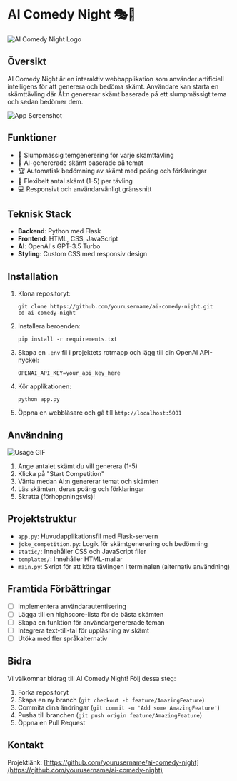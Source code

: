 # AI Comedy Night 🎭🤖

![AI Comedy Night Logo](assets/images/logo.webp "AI Comedy Night Logo")
<!-- Lägg till en rolig logotyp som kombinerar AI och komedi, t.ex. en robot med en mikrofon -->

## Översikt

AI Comedy Night är en interaktiv webbapplikation som använder artificiell intelligens för att generera och bedöma skämt. Användare kan starta en skämttävling där AI:n genererar skämt baserade på ett slumpmässigt tema och sedan bedömer dem.

![App Screenshot](path/to/app_screenshot.png)
<!-- Lägg till en skärmdump av applikationens huvudgränssnitt -->

## Funktioner

- 🎲 Slumpmässig temgenerering för varje skämttävling
- 🤣 AI-genererade skämt baserade på temat
- 🏆 Automatisk bedömning av skämt med poäng och förklaringar
- 🔢 Flexibelt antal skämt (1-5) per tävling
- 💻 Responsivt och användarvänligt gränssnitt

## Teknisk Stack

- **Backend**: Python med Flask
- **Frontend**: HTML, CSS, JavaScript
- **AI**: OpenAI's GPT-3.5 Turbo
- **Styling**: Custom CSS med responsiv design

## Installation

1. Klona repositoryt:
   ```
   git clone https://github.com/yourusername/ai-comedy-night.git
   cd ai-comedy-night
   ```

2. Installera beroenden:
   ```
   pip install -r requirements.txt
   ```

3. Skapa en `.env` fil i projektets rotmapp och lägg till din OpenAI API-nyckel:
   ```
   OPENAI_API_KEY=your_api_key_here
   ```

4. Kör applikationen:
   ```
   python app.py
   ```

5. Öppna en webbläsare och gå till `http://localhost:5001`

## Användning

![Usage GIF](path/to/usage.gif)
<!-- GIF som visar hur man använder applikationen -->

1. Ange antalet skämt du vill generera (1-5)
2. Klicka på "Start Competition"
3. Vänta medan AI:n genererar temat och skämten
4. Läs skämten, deras poäng och förklaringar
5. Skratta (förhoppningsvis)!

## Projektstruktur

- `app.py`: Huvudapplikationsfil med Flask-servern
- `joke_competition.py`: Logik för skämtgenerering och bedömning
- `static/`: Innehåller CSS och JavaScript filer
- `templates/`: Innehåller HTML-mallar
- `main.py`: Skript för att köra tävlingen i terminalen (alternativ användning)

## Framtida Förbättringar

- [ ] Implementera användarautentisering
- [ ] Lägga till en highscore-lista för de bästa skämten
- [ ] Skapa en funktion för användargenererade teman
- [ ] Integrera text-till-tal för uppläsning av skämt
- [ ] Utöka med fler språkalternativ

## Bidra

Vi välkomnar bidrag till AI Comedy Night! Följ dessa steg:

1. Forka repositoryt
2. Skapa en ny branch (`git checkout -b feature/AmazingFeature`)
3. Commita dina ändringar (`git commit -m 'Add some AmazingFeature'`)
4. Pusha till branchen (`git push origin feature/AmazingFeature`)
5. Öppna en Pull Request


## Kontakt

Projektlänk: [https://github.com/yourusername/ai-comedy-night](https://github.com/yourusername/ai-comedy-night)
